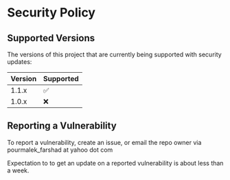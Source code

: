 # Security Policy

## Supported Versions

The versions of this project that are currently being supported with security updates:

| Version | Supported          |
| ------- | ------------------ |
| 1.1.x   | :white_check_mark: |
| 1.0.x   | :x:                |


## Reporting a Vulnerability

To report a vulnerability, create an issue, or email the repo owner via pourmalek_farshad at yahoo dot com

Expectation to to get an update on a reported vulnerability is about less than a week. 
